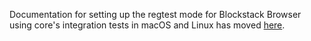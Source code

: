 
Documentation for setting up the regtest mode for Blockstack Browser
using core's integration tests in macOS and Linux has
moved [here](../integration_tests).

